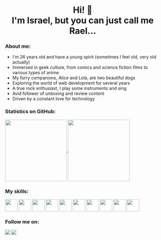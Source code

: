 <h1 align="center">Hi! 🙋 <br> I'm Israel, but you can just call me Rael...</h1>

### About me:
* I'm 26 years old and have a young spirit (sometimes I feel old, very old actually)
* Immersed in geek culture, from comics and science fiction films to various types of anime
* My furry companions, Alice and Lola, are two beautiful dogs
* Exploring the world of web development for several years
* A true rock enthusiast, I play some instruments and sing
* Avid follower of unboxing and review content
* Driven by a constant love for technology



### Statistics on GitHub:
<div>
  <a href="#">
    <img height=200 align="center" src="https://my-stats-43gk.vercel.app/api?username=Raelzin-cmd&show_icons=true&theme=dark&hide=contribs,issues&show=discussions_answered&rank_icon=github&include_all_commits=true&card_width=150" />
  </a>
   <a href="#">
    <img height=200 align="center" src="https://my-stats-43gk.vercel.app/api/top-langs/?username=Raelzin-cmd&hide=scss&langs_count=8&theme=dark&card_width=150"/>
  </a>
</div>

### My skills:
<div class= "skills" style="inline_block">
  <img align="center" src="https://cdn.jsdelivr.net/gh/devicons/devicon@latest/icons/javascript/javascript-original.svg" width=40 heigth=40>
  <img align="center" src="https://cdn.jsdelivr.net/gh/devicons/devicon@latest/icons/typescript/typescript-original.svg" width=40 heigth=40>
  <img align="center" src="https://cdn.jsdelivr.net/gh/devicons/devicon@latest/icons/react/react-original.svg" width=40 heitgh=40>        
  <img align="center" src="https://cdn.jsdelivr.net/gh/devicons/devicon@latest/icons/nodejs/nodejs-original-wordmark.svg" width=40 heigth=40>
  <img align="center" src="https://cdn.jsdelivr.net/gh/devicons/devicon@latest/icons/html5/html5-original.svg" width=40 heigth=40>
  <img align="center" src="https://cdn.jsdelivr.net/gh/devicons/devicon@latest/icons/css3/css3-original.svg" width=40 heigth=40>
  <img align="center" src="https://cdn.jsdelivr.net/gh/devicons/devicon@latest/icons/express/express-original.svg" width=40 heigth=40>
  <img align="center"src="https://cdn.jsdelivr.net/gh/devicons/devicon@latest/icons/postgresql/postgresql-original.svg" width=40 heigth=40>
  <img align="center" src="https://cdn.jsdelivr.net/gh/devicons/devicon@latest/icons/docker/docker-original-wordmark.svg" width=40 heigth=40>
  <img align="center"src="https://cdn.jsdelivr.net/gh/devicons/devicon@latest/icons/sass/sass-original.svg" width=40 heigth=40>
</div>

### Follow me on:
<div>
  <a href="https://www.instagram.com/raelxxix/"><img src="https://img.shields.io/badge/Instagram-E4405F?style=for-the-badge&logo=instagra"></a>
  <a href ="www.linkedin.com/in/israel-almeida-d29n1198"><img src="https://img.shields.io/badge/LinkedIn-0077B5?style=for-the-badge&logo=linkedin"></a>
</div>

